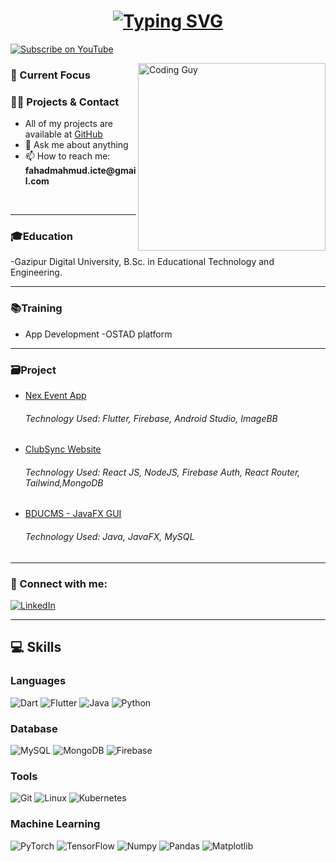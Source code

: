 
<h1 align="center">
  <a href="https://github.com/fahadmahmud81">
    <img src="https://readme-typing-svg.demolab.com?font=Fira+Code&weight=500&size=30&pause=1000&color=F75C7E&center=true&vCenter=true&width=500&lines=Hi+%F0%9F%91%8B+I'm+Fahad+Mahmud" alt="Typing SVG">
  </a>
</h1>
<!-- <h6 align="center">I have many dreams, and though I may have started late, I am giving everything I have to pursue them. One day, I will prove that determination and hard work can make anything possible</h6> -->


<p align="left">
 <a href="https://www.youtube.com/@fahad.mahmud" target="_blank">
  <img src="https://img.shields.io/static/v1?label=YouTube&message=Subscribe&color=FF0000&logo=youtube&logoColor=FFFFFF&style=for-the-badge" alt="Subscribe on YouTube" />
</a>
</p>

<img align="right" src="https://user-images.githubusercontent.com/74038190/212748830-4c709398-a386-4761-84d7-9e10b98fbe6e.gif" alt="Coding Guy" width="300" height="300">

<h3 align="left">🌱 Current Focus</h3>


<h3 align="left">👨‍💻 Projects & Contact</h3>
<ul>
  <li>All of my projects are available at <a href="https://github.com/fahadmahmud81?tab=repositories" target="_blank">GitHub</a></li>
  <li>💬 Ask me about anything</li>
  <li>📫 How to reach me: <strong>fahadmahmud.icte@gmail.com</strong></li>

</ul>






<ul>
<!--   <li>
    <h4>Junior Flutter Developer</h4>
    <p><strong>TekShilpa Limited</strong> — <em>April 2024 - Present</em></p>
    <p>• Developing innovative solutions using Java Spring Boot, Angular, and other technologies to optimize performance and user experience.</p>
  </li> -->
  <br/>
<!--   <li>
    <h4>Trainee Software Engineer</h4>
    <p><strong>BJIT Academy</strong> — <em>April 2023 - September 2023</em></p>
    <p>• Gained hands-on experience with Java development, Spring framework, and database integration, enhancing skills in backend development.</p>
  </li> -->
</ul>


<hr>
  
<h3 align="left">🎓Education</h3>
-Gazipur Digital University, B.Sc. in Educational Technology and Engineering.
<hr>

<h3 align="left">📚Training</h3>

- App Development -OSTAD platform

  
<hr>

<h3 align="left">🗃️Project</h3>

- <a href="https://github.com/fahadmahmud81/nex_event_app">Nex Event App</a>

  <h6>Technology Used: Flutter, Firebase, Android Studio, ImageBB </h6>
          
  
- <a href="https://github.com/fahadmahmud81/ClubSync_">ClubSync Website</a>
 
  <h6>Technology Used: React JS, NodeJS, Firebase Auth, React Router, Tailwind,MongoDB</h6>

- <a href="https://carnava-by-arup.netlify.app/">BDUCMS - JavaFX GUI</a>

  <h6>Technology Used: Java, JavaFX, MySQL </h6>



<hr>
<h3 align="left">🔗 Connect with me:</h3>
<p align="left">
<!--   <a href="https://twitter.com/arupcha01935516" target="_blank">
    <img src="https://img.shields.io/static/v1?label=&message=Twitter&color=1DA1F2&logo=twitter&logoColor=FFFFFF" alt="Twitter"/>
  </a> -->
  <a href="https://www.linkedin.com/in/fahadmahmudofficial/">
    <img src="https://img.shields.io/static/v1?label=&message=LinkedIn&color=0077B5&logo=linkedin&logoColor=FFFFFF" alt="LinkedIn"/>
  </a>
 

</p>


<hr>
<h2 align="left">💻 Skills</h2>

### Languages
![Dart](https://img.shields.io/static/v1?&message=C%2B%2B&color=1e5aba&logo=C%2B%2B&label=&)
![Flutter](https://img.shields.io/static/v1?&message=Java&color=c93618&logo=java&label=)
![Java](https://img.shields.io/static/v1?&message=Python&color=176587&logo=python&logoColor=f5f589&label=&)
![Python](https://img.shields.io/static/v1?&message=JavaScript&color=f0db4f&logo=JavaScript&label=&)


### Database
![MySQL](https://img.shields.io/static/v1?&message=MySQL&color=5699cc&logo=MySQL&logoColor=FFFFFF&label=)
![MongoDB](https://img.shields.io/static/v1?&message=MongoDB&color=47A248&logo=MongoDB&label=&)
![Firebase](https://img.shields.io/static/v1?&message=Firebase&color=FFCA28&logo=Firebase&label=&)


### Tools
![Git](https://img.shields.io/static/v1?&message=Git&color=F05032&logo=Git&logoColor=FFFFFF&label=)
![Linux](https://img.shields.io/static/v1?&message=Linux&color=000000&logo=linux&logoColor=f5ba3b&label=)
![Kubernetes](https://img.shields.io/static/v1?message=Kubernetes&color=326CE5&logo=kubernetes&logoColor=white&label=)



### Machine Learning
![PyTorch](https://img.shields.io/static/v1?&message=PyTorch&color=EE4C2C&logo=PyTorch&logoColor=FFFFFF&label=)
![TensorFlow](https://img.shields.io/static/v1?&message=TensorFlow&color=FF6F00&logo=TensorFlow&logoColor=FFFFFF&label=)
![Numpy](https://img.shields.io/static/v1?&message=Numpy&color=658cf0&logo=numpy&logoColor=FFFFFF&label=)
![Pandas](https://img.shields.io/static/v1?&message=Pandas&color=0a2c82&logo=pandas&logoColor=FFFFFF&label=)
![Matplotlib](https://img.shields.io/static/v1?&message=Matplotlib&color=0e5fa1&logo=plotly&logoColor=FF6F00&label=)






